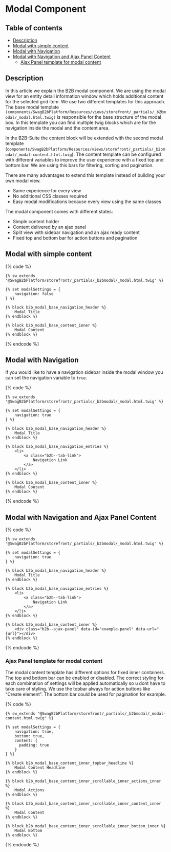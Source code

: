 # Modal Component

## Table of contents

* [Description](#description)
* [Modal with simple content](#modal-with-simple-content)
* [Modal with Navigation](#modal-with-navigation)
* [Modal with Navigation and Ajax Panel Content](#modal-with-navigation-and-ajax-panel-content)
  * [Ajax Panel template for modal content](#ajax-panel-template-for-modal-content)

## Description

In this article we explain the B2B modal component. We are using the modal view for an entity detail information window which holds additional content for the selected grid item. We use two different templates for this approach. The base modal template `(components/SwagB2bPlatform/Resources/views/storefront/_partials/_b2bmodal/_modal.html.twig)` is responsible for the base structure of the modal box. In this template you can find multiple twig blocks which are for the navigation inside the modal and the content area.

In the B2B-Suite the content block will be extended with the second modal template (`components/SwagB2bPlatform/Resources/views/storefront/_partials/_b2bmodal/_modal-content.html.twig`). The content template can be configured with different variables to improve the user experience with a fixed top and bottom bar. We are using this bars for filtering, sorting and pagination.

There are many advantages to extend this template instead of building your own modal view.

* Same experience for every view
* No additional CSS classes required
* Easy modal modifications because every view using the same classes

The modal component comes with different states:

* Simple content holder
* Content delivered by an ajax panel
* Split view with sidebar navigation and an ajax ready content
* Fixed top and bottom bar for action buttons and pagination

## Modal with simple content

{% code %}
```twig
{% sw_extends '@SwagB2bPlatform/storefront/_partials/_b2bmodal/_modal.html.twig' %}

{% set modalSettings = {
    navigation: false
} %}

{% block b2b_modal_base_navigation_header %}
    Modal Title
{% endblock %}

{% block b2b_modal_base_content_inner %}
    Modal Content
{% endblock %}
```
{% endcode %}

## Modal with Navigation

If you would like to have a navigation sidebar inside the modal window you can set the navigation variable to `true`.

{% code %}
```twig
{% sw_extends '@SwagB2bPlatform/storefront/_partials/_b2bmodal/_modal.html.twig' %}

{% set modalSettings = {
    navigation: true
} %}

{% block b2b_modal_base_navigation_header %}
    Modal Title
{% endblock %}

{% block b2b_modal_base_navigation_entries %}
    <li>
        <a class="b2b--tab-link">
            Navigation Link
        </a>
    </li>
{% endblock %}

{% block b2b_modal_base_content_inner %}
    Modal Content
{% endblock %}
```
{% endcode %}

## Modal with Navigation and Ajax Panel Content

{% code %}
```twig
{% sw_extends '@SwagB2bPlatform/storefront/_partials/_b2bmodal/_modal.html.twig' %}

{% set modalSettings = {
    navigation: true
} %}

{% block b2b_modal_base_navigation_header %}
    Modal Title
{% endblock %}

{% block b2b_modal_base_navigation_entries %}
    <li>
        <a class="b2b--tab-link">
            Navigation Link
        </a>
    </li>
{% endblock %}

{% block b2b_modal_base_content_inner %}
    <div class="b2b--ajax-panel" data-id="example-panel" data-url="{url}"></div>
{% endblock %}
```
{% endcode %}

### Ajax Panel template for modal content

The modal content template has different options for fixed inner containers. The top and bottom bar can be enabled or disabled. The correct styling for each combination of settings will be applied automatically so u dont have to take care of styling. We use the topbar always for action buttons like "Create element". The bottom bar could be used for pagination for example.

{% code %}
```twig
{% sw_extends "@SwagB2bPlatform/storefront/_partials/_b2bmodal/_modal-content.html.twig" %}

{% set modalSettings = {
    navigation: true,
    bottom: true,
    content: {
      padding: true
    }
} %}

{% block b2b_modal_base_content_inner_topbar_headline %}
    Modal Content Headline
{% endblock %}

{% block b2b_modal_base_content_inner_scrollable_inner_actions_inner %}
    Modal Actions
{% endblock %}

{% block b2b_modal_base_content_inner_scrollable_inner_content_inner %}
    Modal Content
{% endblock %}

{% block b2b_modal_base_content_inner_scrollable_inner_bottom_inner %}
    Modal Bottom
{% endblock %}
```
{% endcode %}

